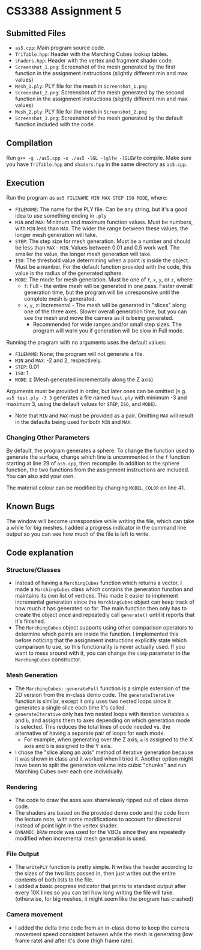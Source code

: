 # CS3388 Assignment 5
## Submitted Files
- `as5.cpp`: Main program source code.
- `TriTable.hpp`: Header with the Marching Cubes lookup tables.
- `shaders.hpp`: Header with the vertex and fragment shader code.
- `Screenshot_1.png`: Screenshot of the mesh generated by the first function in the assignment instructions (slightly different min and max values)
- `Mesh_1.ply`: PLY file for the mesh in `Screenshot_1.png`
- `Screenshot_2.png`: Screenshot of the mesh generated by the second function in the assignment instructions (slightly different min and max values)
- `Mesh_2.ply`: PLY file for the mesh in `Screenshot_2.png`
- `Screenshot_3.png`: Screenshot of the mesh generated by the default function included with the code.
## Compilation
Run `g++ -g ./as5.cpp -o ./as5 -lGL -lglfw -lGLEW` to compile. Make sure you have `TriTable.hpp` and `shaders.hpp` in the same directory as `as5.cpp`.
## Execution
Run the program as `as5 FILENAME MIN MAX STEP ISO MODE`, where:
- `FILENAME`: The name for the PLY file. Can be any string, but it's a good idea to use something ending in `.ply`
- `MIN` and `MAX`: Minimum and maximum function values. Must be numbers, with `MIN` less than `MAX`. The wider the range between these values, the longer mesh generation will take.
- `STEP`: The step size for mesh generation. Must be a number and should be less than `MAX` - `MIN`. Values between 0.01 and 0.5 work well. The smaller the value, the longer mesh generation will take.
- `ISO`: The threshold value determining when a point is inside the object. Must be a number. For the default function provided with the code, this value is the radius of the generated sphere.
- `MODE`: The mode for mesh generation. Must be one of `f`, `x`, `y`, or `z`, where:
	- `f`: Full - the entire mesh will be generated in one pass. Faster overall generation time, but the program will be unresponsive until the complete mesh is generated.
	- `x`, `y`, `z`: Incremental - The mesh will be generated in "slices" along one of the three axes. Slower overall generation time, but you can see the mesh and move the camera as it is being generated.
		- Recommended for wide ranges and/or small step sizes. The program will warn you if generation will be slow in Full mode.

Running the program with no arguments uses the default values:
- `FILENAME`: None; the program will not generate a file.
- `MIN` and `MAX`: -2 and 2, respectively.
- `STEP`: 0.01
- `ISO`: 1
- `MODE`: z (Mesh generated incrementally along the Z axis)

Arguments must be provided in order, but later ones can be omitted (e.g. `as5 test.ply -3 3` generates a file named `test.ply` with minimum -3 and maximum 3, using the default values for `STEP`, `ISO`, and `MODE`).
- Note that `MIN` and `MAX` must be provided as a pair. Omitting `MAX` will result in the defaults being used for both `MIN` and `MAX`.
### Changing Other Parameters
By default, the program generates a sphere. To change the function used to generate the surface, change which line is uncommented in the `f` function starting at line 29 of `as5.cpp`, then recompile. In addition to the sphere function, the two functions from the assignment instructions are included. You can also add your own.

The material colour can be modified by changing `MODEL_COLOR` on line 41.
## Known Bugs
The window will become unresponsive while writing the file, which can take a while for big meshes. I added a progress indicator in the command line output so you can see how much of the file is left to write.
## Code explanation
### Structure/Classes
- Instead of having a `MarchingCubes` function which returns a vector, I made a `MarchingCubes` class which contains the generation function and maintains its own list of vertices. This made it easier to implement incremental generation since the `MarchingCubes` object can keep track of how much it has generated so far. The main function then only has to create the object once and repeatedly call `generate()` until it reports that it's finished.
- The `MarchingCubes` object supports using other comparison operators to determine which points are inside the function. I implemented this before noticing that the assignment instructions explicitly state which comparison to use, so this functionality is never actually used. If you want to mess around with it, you can change the `comp` parameter in the `MarchingCubes` constructor.
### Mesh Generation
- The `MarchingCubes::generateFull` function is a simple extension of the 2D version from the in-class demo code. The `generateIterative` function is similar, except it only uses two nested loops since it generates a single slice each time it's called.
- `generateIterative` only has two nested loops with iteration variables `a` and `b`, and assigns them to axes depending on which generation mode is selected. This reduces the total lines of code needed vs. the alternative of having a separate pair of loops for each mode.
	- For example, when generating over the Z axis, `a` is assigned to the X axis and `b` is assigned to the Y axis.
- I chose the "slice along an axis" method of iterative generation because it was shown in class and it worked when I tried it. Another option might have been to split the generation volume into cubic "chunks" and run Marching Cubes over each one individually.
### Rendering
- The code to draw the axes was shamelessly ripped out of class demo code.
- The shaders are based on the provided demo code and the code from the lecture note, with some modifications to account for directional instead of point light in the vertex shader.
- `DYNAMIC_DRAW` mode was used for the VBOs since they are repeatedly modified when incremental mesh generation is used.
### File Output
- The `writePLY` function is pretty simple. It writes the header according to the sizes of the two lists passed in, then just writes out the entire contents of both lists to the file.
- I added a basic progress indicator that prints to standard output after every 10K lines so you can tell how long writing the file will take. (otherwise, for big meshes, it might seem like the program has crashed)
### Camera movement
- I added the delta time code from an in-class demo to keep the camera movement speed consistent between while the mesh is generating (low frame rate) and after it's done (high frame rate).
